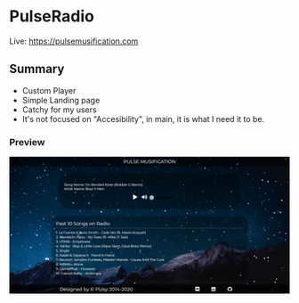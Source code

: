 ﻿# PulseRadio

Live: https://pulsemusification.com

## Summary
- Custom Player
- Simple Landing page
- Catchy for my users
- It's not focused on "Accesibility", in main, it is what I need it to be.

### Preview

<img src="https://raw.githubusercontent.com/MariusTN/PulseRadio/master/Screenshot_5.png" alt="Pulse Radio Preview">
